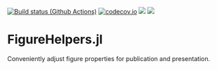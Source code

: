 [![Build status (Github Actions)](https://github.com/bgctw/FigureHelpers.jl/workflows/CI/badge.svg)](https://github.com/bgctw/FigureHelpers.jl/actions)
[![codecov.io](http://codecov.io/github/bgctw/FigureHelpers.jl/coverage.svg?branch=main)](http://codecov.io/github/bgctw/FigureHelpers.jl?branch=main)
[![](https://img.shields.io/badge/docs-stable-blue.svg)](https://bgctw.github.io/FigureHelpers.jl/stable/)
[![](https://img.shields.io/badge/docs-dev-blue.svg)](https://bgctw.github.io/FigureHelpers.jl/dev/)

# FigureHelpers.jl

Conveniently adjust figure properties for publication and presentation.


